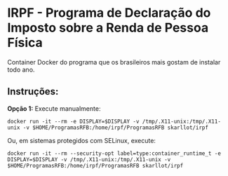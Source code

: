   # IRPF - Programa de Declaração do Imposto sobre a Renda de Pessoa Física

Container Docker do programa que os brasileiros mais gostam de instalar todo ano.

## Instruções:

**Opção 1:** Execute manualmente:

```
docker run -it --rm -e DISPLAY=$DISPLAY -v /tmp/.X11-unix:/tmp/.X11-unix -v $HOME/ProgramasRFB:/home/irpf/ProgramasRFB skarllot/irpf
```

Ou, em sistemas protegidos com SELinux, execute:

```
docker run -it --rm --security-opt label=type:container_runtime_t -e DISPLAY=$DISPLAY -v /tmp/.X11-unix:/tmp/.X11-unix -v $HOME/ProgramasRFB:/home/irpf/ProgramasRFB skarllot/irpf
```

